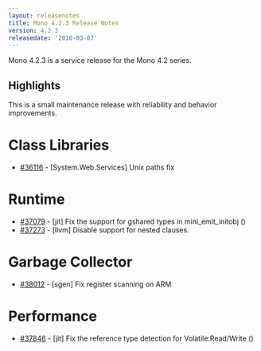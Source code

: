 ```yaml
---
layout: releasenotes
title: Mono 4.2.3 Release Notes
version: 4.2.3
releasedate: '2016-03-07'
---
```


Mono 4.2.3 is a service release for the Mono 4.2 series.

Highlights
----------

This is a small maintenance release with reliability and behavior improvements.

Class Libraries
===============

* [#36116](https://bugzilla.xamarin.com/show_bug.cgi?id=36116) - [System.Web.Services] Unix paths fix

Runtime
=======

* [#37079](https://bugzilla.xamarin.com/show_bug.cgi?id=37079) - [jit] Fix the support for gshared types in mini_emit_initobj ()
* [#37273](https://bugzilla.xamarin.com/show_bug.cgi?id=37273) - [llvm] Disable support for nested clauses.

Garbage Collector
=================

* [#38012](https://bugzilla.xamarin.com/show_bug.cgi?id=38012) - [sgen] Fix register scanning on ARM

Performance
===========

* [#37846](https://bugzilla.xamarin.com/show_bug.cgi?id=37846) - [jit] Fix the reference type detection for Volatile:Read/Write ()